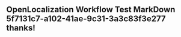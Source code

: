 <properties
ms.topic="hero-topic"
ms.test1="hero-topic"
ms.test2="test"/>

## OpenLocalization Workflow Test MarkDown 5f7131c7-a102-41ae-9c31-3a3c83f3e277 thanks!
